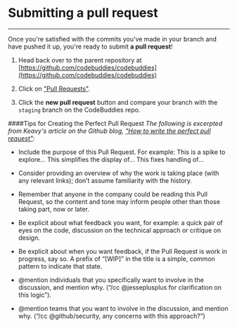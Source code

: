 # Submitting a pull request
----

Once you're satisfied with the commits you've made in your branch and have pushed it up, you're ready to submit **a pull request**!

1. Head back over to the parent repository at [https://github.com/codebuddies/codebuddies](https://github.com/codebuddies/codebuddies)
2. Click on ["Pull Requests"](https://github.com/codebuddies/codebuddies/pulls).

3. Click the **new pull request** button and compare your branch with the `staging` branch on the CodeBuddies repo.

####Tips for Creating the Perfect Pull Request
*The following is excerpted from Keavy's article on the Github blog, ["How to write the perfect pull request"](https://github.com/blog/1943-how-to-write-the-perfect-pull-request)*:
- Include the purpose of this Pull Request. For example: This is a spike to explore… This simplifies the display of… This fixes handling of…

- Consider providing an overview of why the work is taking place (with any relevant links); don’t assume familiarity with the history.

- Remember that anyone in the company could be reading this Pull Request, so the content and tone may inform people other than those taking part, now or later.

- Be explicit about what feedback you want, for example: a quick pair of eyes on the code, discussion on the technical approach or critique on design.

- Be explicit about when you want feedback, if the Pull Request is work in progress, say so. A prefix of “[WIP]” in the title is a simple, common pattern to indicate that state.

- @mention individuals that you specifically want to involve in the discussion, and mention why. (“/cc @jesseplusplus for clarification on this logic”).

- @mention teams that you want to involve in the discussion, and mention why. (“/cc @github/security, any concerns with this approach?”)
